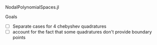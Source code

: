 NodalPolynomialSpaces.jl

Goals
- [ ] Separate cases for 4 chebyshev quadratures
- [ ] account for the fact that some quadratures don't provide boundary points

